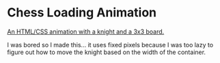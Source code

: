 # Chess Loading Animation
[An HTML/CSS animation with a knight and a 3x3 board.](https://whitehoodhacker.github.io/chess-animation/chess.html)

I was bored so I made this... it uses fixed pixels because I was too lazy to figure out how to move the knight based on the width of the container.
